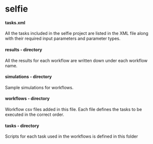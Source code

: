 # selfie

#### tasks.xml
All the tasks included in the selfie project are listed in the XML file along with their required input parameters and parameter types. 

#### results - directory
All the results for each workflow are written down under each workflow name.

#### simulations - directory
Sample simulations for workflows.

#### workflows - directory
Workflow csv files added in this file. Each file defines the tasks to be executed in the correct order.

#### tasks - directory
Scripts for each task used in the workflows is defined in this folder
